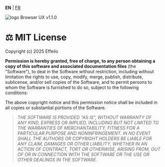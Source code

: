 **EN** | [FR](../fr/LICENCE.md)

<div>
  <img src="https://browserux.com/assets/images/browser-ui-logo-150x150.png" alt="logo Browser UX v1.1.0"/>
</div>

# ⚖️ MIT License

Copyright (c) 2025 Effeilo

**Permission is hereby granted, free of charge, to any person obtaining a copy of this software and associated documentation files** (the "Software"), to deal
in the Software without restriction, including without limitation the rights to use, copy, modify, merge, publish, distribute, sublicense, and/or sell copies of the Software, and to permit persons to whom the Software is furnished to do so, subject to the following conditions:

The above copyright notice and this permission notice shall be included in all copies or substantial portions of the Software.

> *THE SOFTWARE IS PROVIDED "AS IS", WITHOUT WARRANTY OF ANY KIND, EXPRESS OR IMPLIED, INCLUDING BUT NOT LIMITED TO THE WARRANTIES OF MERCHANTABILITY, FITNESS FOR A PARTICULAR PURPOSE AND NONINFRINGEMENT. IN NO EVENT SHALL THE
AUTHORS OR COPYRIGHT HOLDERS BE LIABLE FOR ANY CLAIM, DAMAGES OR OTHER LIABILITY, WHETHER IN AN ACTION OF CONTRACT, TORT OR OTHERWISE, ARISING FROM, OUT OF OR IN CONNECTION WITH THE SOFTWARE OR THE USE OR OTHER DEALINGS IN THE SOFTWARE.*

